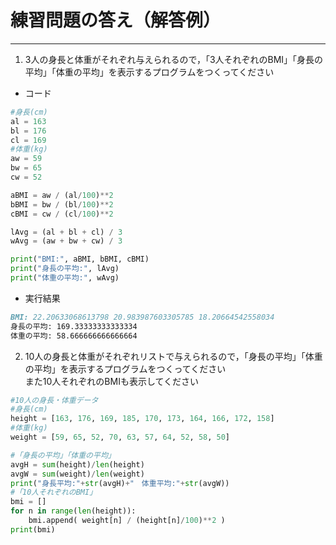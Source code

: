 # 練習問題の答え（解答例）
* * *

1. 3人の身長と体重がそれぞれ与えられるので，「3人それぞれのBMI」「身長の平均」「体重の平均」を表示するプログラムをつくってください

- コード

```python
#身長(cm)
al = 163
bl = 176
cl = 169
#体重(kg)
aw = 59
bw = 65
cw = 52

aBMI = aw / (al/100)**2
bBMI = bw / (bl/100)**2
cBMI = cw / (cl/100)**2

lAvg = (al + bl + cl) / 3
wAvg = (aw + bw + cw) / 3

print("BMI:", aBMI, bBMI, cBMI)
print("身長の平均:", lAvg)
print("体重の平均:", wAvg)
```

- 実行結果 

```Markdown
BMI: 22.20633068613798 20.983987603305785 18.20664542558034
身長の平均: 169.33333333333334
体重の平均: 58.666666666666664
```

2. 10人の身長と体重がそれぞれリストで与えられるので，「身長の平均」「体重の平均」を表示するプログラムをつくってください  
また10人それぞれのBMIも表示してください
```python
#10人の身長・体重データ
#身長(cm)
height = [163, 176, 169, 185, 170, 173, 164, 166, 172, 158]
#体重(kg)
weight = [59, 65, 52, 70, 63, 57, 64, 52, 58, 50]

#「身長の平均」「体重の平均」
avgH = sum(height)/len(height)
avgW = sum(weight)/len(weight)
print("身長平均:"+str(avgH)+"　体重平均:"+str(avgW))
#「10人それぞれのBMI」
bmi = []
for n in range(len(height)):
    bmi.append( weight[n] / (height[n]/100)**2 )   
print(bmi)
```

